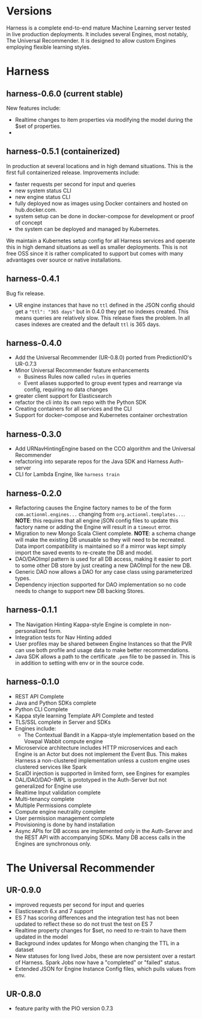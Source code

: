 # Versions

Harness is a complete end-to-end mature Machine Learning server tested in live production deployments. It includes several Engines, most notably, The Universal Recommender. It is designed to allow custom Engines employing flexible learning styles.

# Harness

## harness-0.6.0 (current stable)

New features include:  

 - Realtime changes to item properties via modifying the model during the $set of properties.
 - 

## harness-0.5.1 (containerized)

In production at several locations and in high demand situations. This is the first full containerized release. Improvements include:

 - faster requests per second for input and queries
 - new system status CLI
 - new engine status CLI
 - fully deployed now as images using Docker containers and hosted on hub.docker.com.
 - system setup can be done in docker-compose for development or proof of concept
 - the system can be deployed and managed by Kubernetes. 

We maintain a Kubernetes setup config for all Harness services and operate this in high demand situations as well as smaller deployments. This is not free OSS since it is rather complicated to support but comes with many advantages over source or native installations. 

## harness-0.4.1

Bug fix release.

 - UR engine instances that have no `ttl` defined in the JSON config should get a `"ttl": "365 days"` but in 0.4.0 they get no indexes created. This means queries are relatively slow. This release fixes the problem. In all cases indexes are created and the default `ttl` is 365 days.
 
## harness-0.4.0

- Add the Universal Recommender (UR-0.8.0) ported from PredictionIO's UR-0.7.3
- Minor Universal Recommender feature enhancements
    - Business Rules now called `rules` in queries
    - Event aliases supported to group event types and rearrange via config, requiring no data changes
- greater client support for Elasticsearch 
- refactor the cli into its own repo with the Python SDK
- Creating containers for all services and the CLI
- Support for docker-compose and Kubernetes container orchestration

## harness-0.3.0

 - Add URNavHintingEngine based on the CCO algorithm and the Universal Recommender
 - refactoring into separate repos for the Java SDK and Harness Auth-server
 - CLI for Lambda Engine, like `harness train`

## harness-0.2.0

 - Refactoring causes the Engine factory names to be of the form `com.actionml.engines...` changing from `org.actionml.templates...`. **NOTE**: this requires that all engine jSON config files to update this factory name or adding the Engine will result in a `timeout` error.
 - Migration to new Mongo Scala Client complete. **NOTE**: a schema change will make the existing DB unusable so they will need to be recreated. Data import compatibility is maintained so if a mirror was kept simply import the saved events to re-create the DB and model.
 - DAO/DAOImpl pattern is used for all DB access, making it easier to port to some other DB store by just creating a new DAOImpl for the new DB.
 - Generic DAO now allows a DAO for any case class using parameterized types.
 - Dependency injection supported for DAO implementation so no code needs to change to support new DB backing Stores.

## harness-0.1.1

 - The Navigation Hinting Kappa-style Engine is complete in non-personalized form.
 - Integration tests for Nav Hinting added
 - User profiles may be shared between Engine Instances so that the PVR can use both profile and usage data to make better recommendations.
 - Java SDK allows a path to the certificate `.pem` file to be passed in. This is in addition to setting with env or in the source code.

## harness-0.1.0

 - REST API Complete
 - Java and Python SDKs complete
 - Python CLI Complete
 - Kappa style learning Template API Complete and tested
 - TLS/SSL complete in Server and SDKs
 - Engines include:
    - The Contextual Bandit in a Kappa-style implementation based on the Vowpal Wabbit compute engine
 - Microservice architecture includes HTTP microservices and each Engine is an Actor but does not implement the Event Bus. This makes Harness a non-clustered implementation unless a custom engine uses clustered services like Spark
 - ScalDI injection is supported in limited form, see Engines for examples
 - DAL/DAO/DAO-IMPL is prototyped in the Auth-Server but not generalized for Engine use
 - Realtime Input validation complete
 - Multi-tenancy complete
 - Multiple Permissions complete
 - Compute engine neutrality complete
 - User permission management complete
 - Provisioning is done by hand installation
 - Async APIs for DB access are implemented only in the Auth-Server and the REST API with accompanying SDKs. Many DB access calls in the Engines are synchronous only. 

# The Universal Recommender

## UR-0.9.0

 - improved requests per second for input and queries
 - Elasticsearch 6.x and 7 support
 - ES 7 has scoring differences and the integration test has not been updated to reflect these so do not trust the test on ES 7
 - Realtime property changes for $set, no need to re-train to have them updated in the model
 - Background index updates for Mongo when changing the TTL in a dataset
 - New statuses for long lived Jobs, these are now persistent over a restart of Harness. Spark Jobs now have a "completed" or "failed" status.
 - Extended JSON for Engine Instance Config files, which pulls values from env.

## UR-0.8.0

 - feature parity with the PIO version 0.7.3

